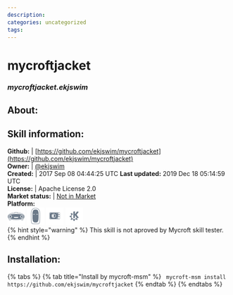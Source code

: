 ```yaml
--- 
description: 
categories: uncategorized   
tags:   
---
```


# mycroftjacket  
### _mycroftjacket.ekjswim_  
## About:  


## Skill information:  
**Github:** | [https://github.com/ekjswim/mycroftjacket](https://github.com/ekjswim/mycroftjacket)  
**Owner:** | [@ekjswim](https://github.com/ekjswim)  
**Created:** | 2017 Sep 08 04:44:25 UTC  **Last updated:** 2019 Dec 18 05:14:59 UTC  
**License:** | Apache License 2.0  
**Market status:** | [Not in Market](https://market.mycroft.ai/skill/)  
**Platform:**  
 ![](../.gitbook/assets/mark-1-icon.png)  ![](../.gitbook/assets/mark-2-icon.png)  ![](../.gitbook/assets/picroft-icon.png)  ![](../.gitbook/assets/kde.png)   
{% hint style="warning" %}
This skill is not aproved by Mycroft skill tester.
{% endhint %}
    
## Installation:  
{% tabs %}
{% tab title="Install by mycroft-msm" %}
``` mycroft-msm install https://github.com/ekjswim/mycroftjacket```
{% endtab %}
  {% endtabs %}
  